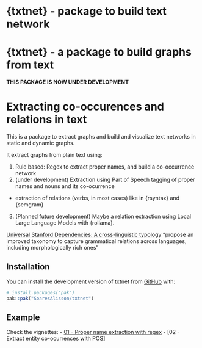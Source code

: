 {txtnet} - package to build text network
================

<!-- README.md is generated from README.Rmd. Please edit that file -->

# {txtnet} - a package to build graphs from text

<!-- badges: start -->
<!-- badges: end -->

**THIS PACKAGE IS NOW UNDER DEVELOPMENT**

# Extracting co-occurences and relations in text

This is a package to extract graphs and build and visualize text
networks in static and dynamic graphs.

It extract graphs from plain text using:

1)  Rule based: Regex to extract proper names, and build a co-occurrence
    network
2)  (under development) Extraction using Part of Speech tagging of
    proper names and nouns and its co-ocurrence

- extraction of relations (verbs, in most cases) like in {rsyntax} and
  {semgram}

3)  (Planned future development) Maybe a relation extraction using Local
    Large Language Models with {rollama}.

[Universal Stanford Dependencies: A cross-linguistic
typology](https://nlp.stanford.edu/pubs/USD_LREC14_paper_camera_ready.pdf)
“propose an improved taxonomy to capture grammatical relations across
languages, including morphologically rich ones”

## Installation

You can install the development version of txtnet from
[GitHub](https://github.com/) with:

``` r
# install.packages("pak")
pak::pak("SoaresAlisson/txtnet")
```

## Example

Check the vignettes: - [01 - Proper name extraction with
regex](https://htmlpreview.github.io/?https://raw.githubusercontent.com/SoaresAlisson/txtnet/refs/heads/master/vignettes/entities_and_relation_extraction.html) -
\[02 - Extract entity co-ocurrences with POS\]
